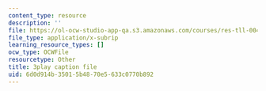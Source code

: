 ```yaml
---
content_type: resource
description: ''
file: https://ol-ocw-studio-app-qa.s3.amazonaws.com/courses/res-tll-004-stem-concept-videos-fall-2013/6d0d914b35015b4870e5633c0770b892_aT-gcunlFJg.srt
file_type: application/x-subrip
learning_resource_types: []
ocw_type: OCWFile
resourcetype: Other
title: 3play caption file
uid: 6d0d914b-3501-5b48-70e5-633c0770b892
---
```


